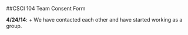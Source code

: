 ##CSCI 104 Team Consent Form

**4/24/14**:
	+ We have contacted each other and have started working as a group.